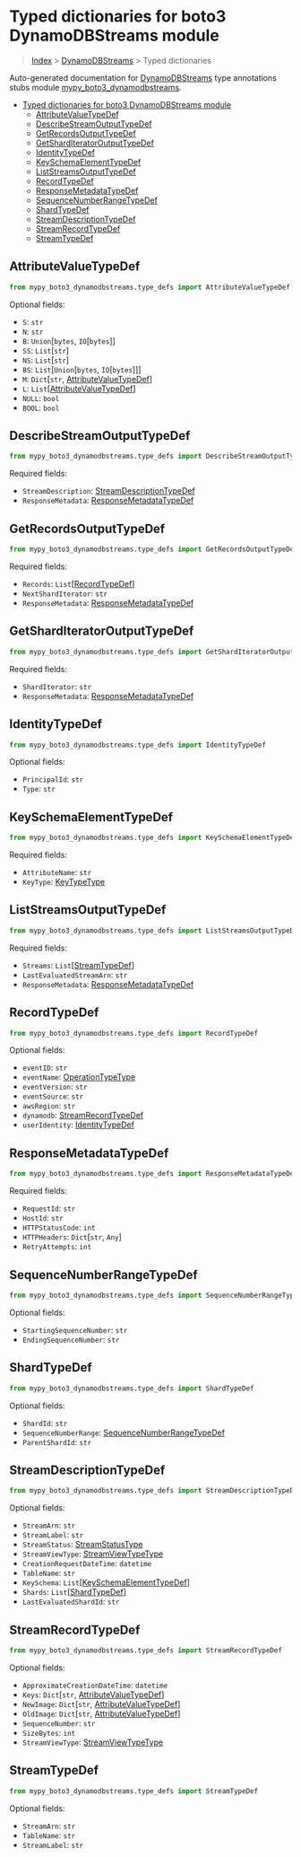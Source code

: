 # Typed dictionaries for boto3 DynamoDBStreams module

> [Index](..) > [DynamoDBStreams](.) > Typed dictionaries

Auto-generated documentation for
[DynamoDBStreams](https://boto3.amazonaws.com/v1/documentation/api/1.17.78/reference/services/dynamodbstreams.html#DynamoDBStreams)
type annotations stubs module
[mypy_boto3_dynamodbstreams](https://pypi.org/project/mypy-boto3-dynamodbstreams/).

- [Typed dictionaries for boto3 DynamoDBStreams module](#typed-dictionaries-for-boto3-dynamodbstreams-module)
  - [AttributeValueTypeDef](#attributevaluetypedef)
  - [DescribeStreamOutputTypeDef](#describestreamoutputtypedef)
  - [GetRecordsOutputTypeDef](#getrecordsoutputtypedef)
  - [GetShardIteratorOutputTypeDef](#getsharditeratoroutputtypedef)
  - [IdentityTypeDef](#identitytypedef)
  - [KeySchemaElementTypeDef](#keyschemaelementtypedef)
  - [ListStreamsOutputTypeDef](#liststreamsoutputtypedef)
  - [RecordTypeDef](#recordtypedef)
  - [ResponseMetadataTypeDef](#responsemetadatatypedef)
  - [SequenceNumberRangeTypeDef](#sequencenumberrangetypedef)
  - [ShardTypeDef](#shardtypedef)
  - [StreamDescriptionTypeDef](#streamdescriptiontypedef)
  - [StreamRecordTypeDef](#streamrecordtypedef)
  - [StreamTypeDef](#streamtypedef)

## AttributeValueTypeDef

```python
from mypy_boto3_dynamodbstreams.type_defs import AttributeValueTypeDef
```

Optional fields:

- `S`: `str`
- `N`: `str`
- `B`: `Union`\[`bytes`, `IO`\[`bytes`\]\]
- `SS`: `List`\[`str`\]
- `NS`: `List`\[`str`\]
- `BS`: `List`\[`Union`\[`bytes`, `IO`\[`bytes`\]\]\]
- `M`: `Dict`\[`str`,
  [AttributeValueTypeDef](./type_defs.md#attributevaluetypedef)\]
- `L`: `List`\[[AttributeValueTypeDef](./type_defs.md#attributevaluetypedef)\]
- `NULL`: `bool`
- `BOOL`: `bool`

## DescribeStreamOutputTypeDef

```python
from mypy_boto3_dynamodbstreams.type_defs import DescribeStreamOutputTypeDef
```

Required fields:

- `StreamDescription`:
  [StreamDescriptionTypeDef](./type_defs.md#streamdescriptiontypedef)
- `ResponseMetadata`:
  [ResponseMetadataTypeDef](./type_defs.md#responsemetadatatypedef)

## GetRecordsOutputTypeDef

```python
from mypy_boto3_dynamodbstreams.type_defs import GetRecordsOutputTypeDef
```

Required fields:

- `Records`: `List`\[[RecordTypeDef](./type_defs.md#recordtypedef)\]
- `NextShardIterator`: `str`
- `ResponseMetadata`:
  [ResponseMetadataTypeDef](./type_defs.md#responsemetadatatypedef)

## GetShardIteratorOutputTypeDef

```python
from mypy_boto3_dynamodbstreams.type_defs import GetShardIteratorOutputTypeDef
```

Required fields:

- `ShardIterator`: `str`
- `ResponseMetadata`:
  [ResponseMetadataTypeDef](./type_defs.md#responsemetadatatypedef)

## IdentityTypeDef

```python
from mypy_boto3_dynamodbstreams.type_defs import IdentityTypeDef
```

Optional fields:

- `PrincipalId`: `str`
- `Type`: `str`

## KeySchemaElementTypeDef

```python
from mypy_boto3_dynamodbstreams.type_defs import KeySchemaElementTypeDef
```

Required fields:

- `AttributeName`: `str`
- `KeyType`: [KeyTypeType](./literals.md#keytypetype)

## ListStreamsOutputTypeDef

```python
from mypy_boto3_dynamodbstreams.type_defs import ListStreamsOutputTypeDef
```

Required fields:

- `Streams`: `List`\[[StreamTypeDef](./type_defs.md#streamtypedef)\]
- `LastEvaluatedStreamArn`: `str`
- `ResponseMetadata`:
  [ResponseMetadataTypeDef](./type_defs.md#responsemetadatatypedef)

## RecordTypeDef

```python
from mypy_boto3_dynamodbstreams.type_defs import RecordTypeDef
```

Optional fields:

- `eventID`: `str`
- `eventName`: [OperationTypeType](./literals.md#operationtypetype)
- `eventVersion`: `str`
- `eventSource`: `str`
- `awsRegion`: `str`
- `dynamodb`: [StreamRecordTypeDef](./type_defs.md#streamrecordtypedef)
- `userIdentity`: [IdentityTypeDef](./type_defs.md#identitytypedef)

## ResponseMetadataTypeDef

```python
from mypy_boto3_dynamodbstreams.type_defs import ResponseMetadataTypeDef
```

Required fields:

- `RequestId`: `str`
- `HostId`: `str`
- `HTTPStatusCode`: `int`
- `HTTPHeaders`: `Dict`\[`str`, `Any`\]
- `RetryAttempts`: `int`

## SequenceNumberRangeTypeDef

```python
from mypy_boto3_dynamodbstreams.type_defs import SequenceNumberRangeTypeDef
```

Optional fields:

- `StartingSequenceNumber`: `str`
- `EndingSequenceNumber`: `str`

## ShardTypeDef

```python
from mypy_boto3_dynamodbstreams.type_defs import ShardTypeDef
```

Optional fields:

- `ShardId`: `str`
- `SequenceNumberRange`:
  [SequenceNumberRangeTypeDef](./type_defs.md#sequencenumberrangetypedef)
- `ParentShardId`: `str`

## StreamDescriptionTypeDef

```python
from mypy_boto3_dynamodbstreams.type_defs import StreamDescriptionTypeDef
```

Optional fields:

- `StreamArn`: `str`
- `StreamLabel`: `str`
- `StreamStatus`: [StreamStatusType](./literals.md#streamstatustype)
- `StreamViewType`: [StreamViewTypeType](./literals.md#streamviewtypetype)
- `CreationRequestDateTime`: `datetime`
- `TableName`: `str`
- `KeySchema`:
  `List`\[[KeySchemaElementTypeDef](./type_defs.md#keyschemaelementtypedef)\]
- `Shards`: `List`\[[ShardTypeDef](./type_defs.md#shardtypedef)\]
- `LastEvaluatedShardId`: `str`

## StreamRecordTypeDef

```python
from mypy_boto3_dynamodbstreams.type_defs import StreamRecordTypeDef
```

Optional fields:

- `ApproximateCreationDateTime`: `datetime`
- `Keys`: `Dict`\[`str`,
  [AttributeValueTypeDef](./type_defs.md#attributevaluetypedef)\]
- `NewImage`: `Dict`\[`str`,
  [AttributeValueTypeDef](./type_defs.md#attributevaluetypedef)\]
- `OldImage`: `Dict`\[`str`,
  [AttributeValueTypeDef](./type_defs.md#attributevaluetypedef)\]
- `SequenceNumber`: `str`
- `SizeBytes`: `int`
- `StreamViewType`: [StreamViewTypeType](./literals.md#streamviewtypetype)

## StreamTypeDef

```python
from mypy_boto3_dynamodbstreams.type_defs import StreamTypeDef
```

Optional fields:

- `StreamArn`: `str`
- `TableName`: `str`
- `StreamLabel`: `str`

